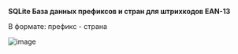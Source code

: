 **SQLite База данных префиксов и стран для штрихкодов EAN-13**

В формате: префикс - страна

![image](https://github.com/PrincePrikin/ean13bd/assets/48098458/5380f34c-d75b-48f9-a038-e4429c36adf7)
